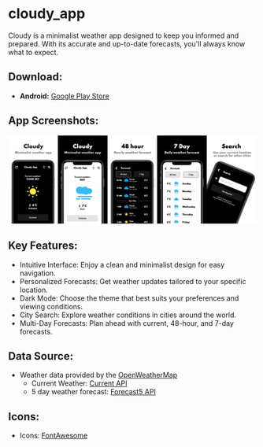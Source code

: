 # cloudy_app

Cloudy is a minimalist weather app designed to keep you informed and prepared. With its accurate and up-to-date forecasts, you'll always know what to expect.

## Download:
* **Android:** [Google Play Store](https://play.google.com/store/apps/details?id=com.flutter.hertelendymm.cloudy&hl=en_SG)

## App Screenshots:
<img src="screenshots/cloudy_1.png" alt="Cloudy App Screenshot 1"/>

## Key Features:
- Intuitive Interface: Enjoy a clean and minimalist design for easy navigation.
- Personalized Forecasts: Get weather updates tailored to your specific location.
- Dark Mode: Choose the theme that best suits your preferences and viewing conditions.
- City Search: Explore weather conditions in cities around the world.
- Multi-Day Forecasts: Plan ahead with current, 48-hour, and 7-day forecasts.

## Data Source:
- Weather data provided by the [OpenWeatherMap](https://openweathermap.org/api)
    - Current Weather: [Current API](https://openweathermap.org/current)
    - 5 day weather forecast: [Forecast5 API](https://openweathermap.org/forecast5)

## Icons:
- Icons: [FontAwesome](https://fontawesome.com/icons)
